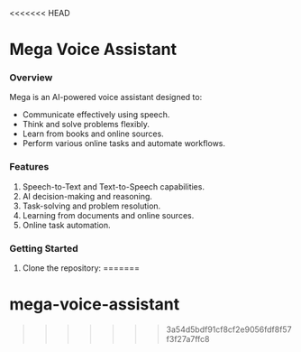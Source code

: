 <<<<<<< HEAD
# Mega Voice Assistant

### Overview
Mega is an AI-powered voice assistant designed to:
- Communicate effectively using speech.
- Think and solve problems flexibly.
- Learn from books and online sources.
- Perform various online tasks and automate workflows.

### Features
1. Speech-to-Text and Text-to-Speech capabilities.
2. AI decision-making and reasoning.
3. Task-solving and problem resolution.
4. Learning from documents and online sources.
5. Online task automation.

### Getting Started
1. Clone the repository:
=======
# mega-voice-assistant
>>>>>>> 3a54d5bdf91cf8cf2e9056fdf8f57f3f27a7ffc8
